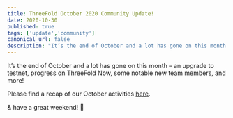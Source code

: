 ```yaml
---
title: ThreeFold October 2020 Community Update!
date: 2020-10-30
published: true
tags: ['update','community']
canonical_url: false
description: "It’s the end of October and a lot has gone on this month – an upgrade to testnet, progress on ThreeFold Now, some notable new team members, and more! Find the link to the full update within!"
---
```


It’s the end of October and a lot has gone on this month – an upgrade to testnet, progress on ThreeFold Now, some notable new team members, and more!

Please find a recap of our October activities [here](https://wiki.threefold.io/#/threefold_update_oct2020).

& have a great weekend! 🎃
